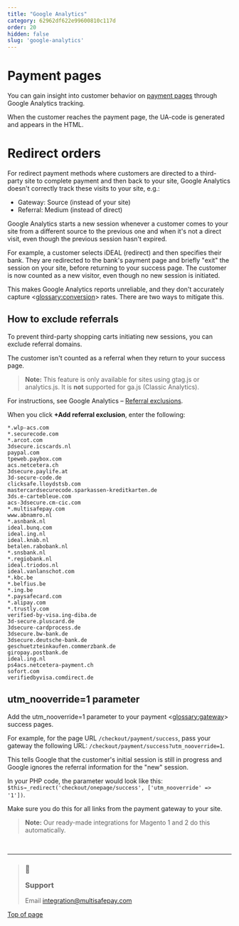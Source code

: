 ```yaml
---
title: "Google Analytics"
category: 62962df622e99600810c117d
order: 20
hidden: false
slug: 'google-analytics'
---
```

# Payment pages

You can gain insight into customer behavior on [payment pages](/docs/payment-pages/) through Google Analytics tracking.

When the customer reaches the payment page, the UA-code is generated and appears in the HTML.

# Redirect orders
For redirect payment methods where customers are directed to a third-party site to complete payment and then back to your site, Google Analytics doesn't correctly track these visits to your site, e.g.:

- Gateway: Source (instead of your site) 
- Referral: Medium (instead of direct) 

Google Analytics starts a new session whenever a customer comes to your site from a different source to the previous one and when it's not a direct visit, even though the previous session hasn't expired.

For example, a customer selects iDEAL (redirect) and then specifies their bank. They are redirected to the bank's payment page and briefly "exit" the session on your site, before returning to your success page. The customer is now counted as a new visitor, even though no new session is initiated.

This makes Google Analytics reports unreliable, and they don't accurately capture <<glossary:conversion>> rates. There are two ways to mitigate this.

## How to exclude referrals

To prevent third-party shopping carts initiating new sessions, you can exclude referral domains. 

The customer isn't counted as a referral when they return to your success page. 

> **Note:** This feature is only available for sites using gtag.js or analytics.js. It is **not** supported for ga.js (Classic Analytics).

For instructions, see Google Analytics – [Referral exclusions](https://support.google.com/analytics/answer/2795830).

When you click **+Add referral exclusion**, enter the following:

```
*.wlp-acs.com
*.securecode.com
*.arcot.com
3dsecure.icscards.nl
paypal.com
tpeweb.paybox.com
acs.netcetera.ch
3dsecure.paylife.at
3d-secure-code.de
clicksafe.lloydstsb.com
mastercardsecurecode.sparkassen-kreditkarten.de
3ds.e-cartebleue.com
acs-3dsecure.cm-cic.com
*.multisafepay.com
www.abnamro.nl
*.asnbank.nl
ideal.bunq.com
ideal.ing.nl
ideal.knab.nl
betalen.rabobank.nl
*.snsbank.nl
*.regiobank.nl
ideal.triodos.nl
ideal.vanlanschot.com
*.kbc.be
*.belfius.be
*.ing.be
*.paysafecard.com
*.alipay.com
*.trustly.com
verified-by-visa.ing-diba.de
3d-secure.pluscard.de
3dsecure-cardprocess.de
3dsecure.bw-bank.de
3dsecure.deutsche-bank.de
geschuetzteinkaufen.commerzbank.de
giropay.postbank.de
ideal.ing.nl
ps4acs.netcetera-payment.ch
sofort.com
verifiedbyvisa.comdirect.de
```

## utm_nooverride=1 parameter

Add the utm_nooverride=1 parameter to your payment <<glossary:gateway>> success pages. 

For example, for the page URL `/checkout/payment/success`, pass your gateway the following URL: `/checkout/payment/success?utm_nooverride=1`. 

This tells Google that the customer's initial session is still in progress and Google ignores the referral information for the "new" session. 

In your PHP code, the parameter would look like this: `$this→_redirect('checkout/onepage/success', ['utm_nooverride' => '1'])`.

Make sure you do this for all links from the payment gateway to your site.

> **Note:** Our ready-made integrations for Magento 1 and 2 do this automatically. 
<br>

---

<blockquote class="callout callout_info">
    <h3 class="callout-heading false">
        <span class="callout-icon">💬</span>
        <p>Support</p>
    </h3>
    <p>Email <a href="mailto:integration@multisafepay.com">integration@multisafepay.com</a></p>
</blockquote>

[Top of page](#)